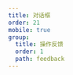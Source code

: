 ```yaml
---
title: 对话框
order: 21
mobile: true
group:
  title: 操作反馈
  order: 1
  path: feedback
---
```


<code src="../demo/Modal.jsx"></code>
<API src="../src/Modal.tsx"></API>
